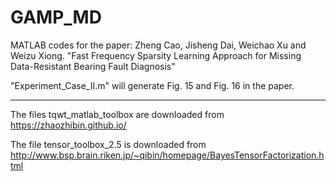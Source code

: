 # GAMP_MD
MATLAB codes for the paper: Zheng Cao, Jisheng Dai, Weichao Xu and Weizu Xiong. "Fast Frequency Sparsity Learning Approach for Missing Data-Resistant Bearing Fault Diagnosis"

"Experiment_Case_II.m" will generate Fig. 15 and Fig. 16 in the paper.

---------------------------
The files tqwt_matlab_toolbox are downloaded from https://zhaozhibin.github.io/

The file tensor_toolbox_2.5 is downloaded from http://www.bsp.brain.riken.jp/~qibin/homepage/BayesTensorFactorization.html
